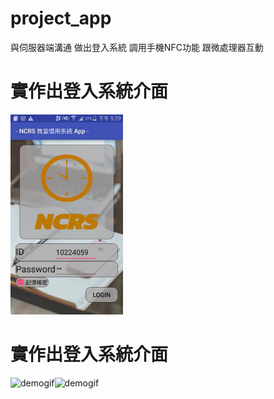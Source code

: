 # project_app
與伺服器端溝通 做出登入系統 
調用手機NFC功能 跟微處理器互動
# 實作出登入系統介面
<img src="https://github.com/ga503306/project_app/blob/master/READmefile/%E7%99%BB%E5%85%A5.png" alt="demogif" height="320" width="180">

# 實作出登入系統介面
<img src="https://github.com/ga503306/project_app/blob/master/READmefile/%E5%87%BA.png" alt="demogif" height="320" width="180"><img src="https://github.com/ga503306/project_app/blob/master/READmefile/%E9%80%B2.png" alt="demogif" height="320" width="180">


